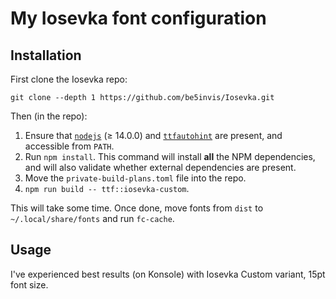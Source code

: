 # My Iosevka font configuration

## Installation

First clone the Iosevka repo:
```
git clone --depth 1 https://github.com/be5invis/Iosevka.git
```
Then (in the repo):

1. Ensure that [`nodejs`](http://nodejs.org) (≥ 14.0.0) and [`ttfautohint`](http://www.freetype.org/ttfautohint/) are present, and accessible from `PATH`.
2. Run `npm install`. This command will install **all** the NPM dependencies, and will also validate whether external dependencies are present.
3. Move the `private-build-plans.toml` file into the repo.
4. `npm run build -- ttf::iosevka-custom`.

This will take some time. Once done, move fonts from `dist` to `~/.local/share/fonts` and run `fc-cache`.

## Usage

I've experienced best results (on Konsole) with Iosevka Custom variant, 15pt font size.
